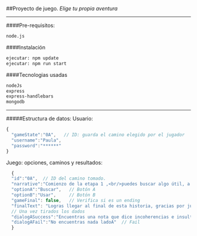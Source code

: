 ##Proyecto de juego.
*Elige tu propia aventura*

---

####Pre-requisitos:
```sh
node.js
```

####Instalación
```sh
ejecutar: npm update
ejecutar: npm run start
```

####Tecnologias usadas
```sh
nodeJs
express
express-handlebars
mongodb
```
---

#####Estructura de datos:
Usuario:
```javascript
{
  "gameState":"0A",   // ID: guarda el camino elegido por el jugador
  "username":"Paula",
  "password":"******"
}
```

Juego: opciones, caminos y resultados:
```javascript
  {
  "id":"0A",  // ID del camino tomado.
  "narrative":"Comienzo de la etapa 1 ,<br/>puedes buscar algo útil, a ver que encunetras.O usar el encendedor que tienes en la mano",  // Texto que se muestra dando el contexto y los posibles caminos.
  "optionA":"Buscar",   // Botón A
  "optionB":"Usar",     // Botón B
  "gameFinal": false,   // Verifica si es un ending
  "finalText": "Logras llegar al final de esta historia, gracias por jugar"
  // Una vez tirados los dados
  "dialogASuccess":"Encuentras una nota que dice incoherencias e insultos hacia una persona... ", // Success
  "dialogAFail":"No encuentras nada ladoA"  // Fail
  }
```
